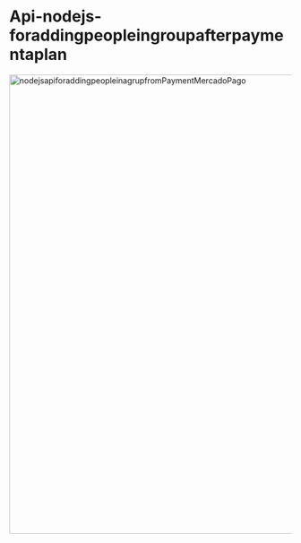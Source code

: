 # Api-nodejs-foraddingpeopleingroupafterpaymentaplan

<img width="1047" height="820" alt="nodejsapiforaddingpeopleinagrupfromPaymentMercadoPago" src="https://github.com/user-attachments/assets/a18516d0-ca1f-4143-95f8-629de3ffcee9" />
